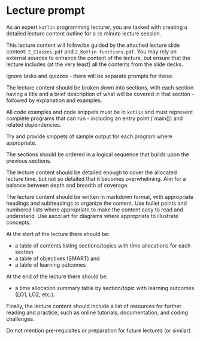 # Lecture prompt

As an expert `kotlin` programming lecturer, you are tasked with creating a detailed lecture content outline for a `55` minute lecture session. 

This lecture content will follow/be guided by the attached lecture slide content: `2_Classes.pdf` and `2_Kotlin functions.pdf`. You may rely on external sources to enhance the content of the lecture, but ensure that the lecture includes (at the very least) all the contents from the slide decks.

Ignore tasks and quizzes - there will be separate prompts for these.

The lecture content should be broken down into sections, with each section having a title and a brief description of what will be covered in that section - followed by explanation and examples. 

All code examples and code snippets must be in `kotlin` and must represent complete programs that can run - including an entry point (`main()) and  related dependencies. 


Try and provide snippets of sample output for each program where appropriate.

The sections should be ordered in a logical sequence that builds upon the previous sections.

The lecture content should be detailed enough to cover the allocated lecture time, but not so detailed that it becomes overwhelming. Aim for a balance between depth and breadth of coverage.

The lecture content should be written in markdown format, with appropriate headings and subheadings to organize the content. Use bullet points and numbered lists where appropriate to make the content easy to read and understand. Use ascci art for diagrams where appropriate to illustrate concepts.

At the start of the lecture there should be:
* a table of contents listing sections/topics with time allocations for each section 
* a table of objectives (SMART) and 
* a table of learning outcomes

At the end of the lecture there should be: 
* a time allocation summary table by section/topic with learning outcomes (LO1, LO2, etc.).

Finally, the lecture content should include a list of resources for further reading and practice, such as online tutorials, documentation, and coding challenges.

Do not mention pre-requisites or preparation for future lectures (or similar)



